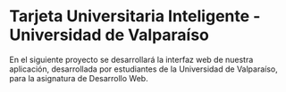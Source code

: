 # Tarjeta Universitaria Inteligente - Universidad de Valparaíso
En el siguiente proyecto se desarrollará la interfaz web de nuestra aplicación, desarrollada por estudiantes de la Universidad de Valparaíso, para la asignatura de Desarrollo Web.
